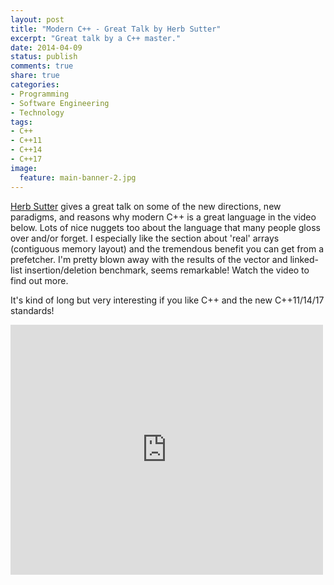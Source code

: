 ```yaml
---
layout: post
title: "Modern C++ - Great Talk by Herb Sutter"
excerpt: "Great talk by a C++ master."
date: 2014-04-09
status: publish
comments: true
share: true
categories:
- Programming
- Software Engineering
- Technology
tags:
- C++
- C++11
- C++14
- C++17
image:
  feature: main-banner-2.jpg
---
```


<a href="http://en.wikipedia.org/wiki/Herb_Sutter" target="_blank">Herb Sutter</a> gives a great talk on some of the new directions, new paradigms, and reasons why modern C++ is a great language in the video below. Lots of nice nuggets too about the language that many people gloss over and/or forget. I especially like the section about 'real' arrays (contiguous memory layout) and the tremendous benefit you can get from a prefetcher. I'm pretty blown away with the results of the vector and linked-list insertion/deletion benchmark, seems remarkable! Watch the video to find out more.

It's kind of long but very interesting if you like C++ and the new C++11/14/17 standards!

<iframe src="http://channel9.msdn.com/Events/Build/2014/2-661/player?h=400&w=500" style="height:400px;width:500px;" allowfullscreen frameborder="0" scrolling="no"></iframe>
